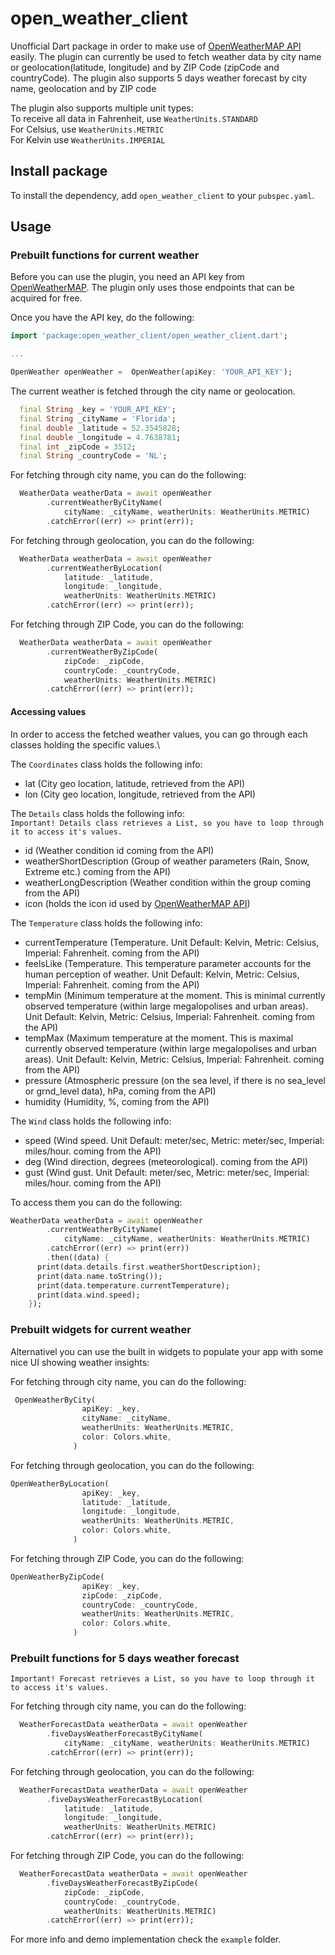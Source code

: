 # open_weather_client

Unofficial Dart package in order to make use of [OpenWeatherMAP API](https://openweathermap.org/) easily.
The plugin can currently be used to fetch weather data by city name or geolocation(latitude, longitude) and by ZIP Code (zipCode and countryCode).
The plugin also supports 5 days weather forecast by city name, geolocation and by ZIP code

The plugin also supports multiple unit types:  
To receive all data in Fahrenheit, use `WeatherUnits.STANDARD`\
For Celsius, use `WeatherUnits.METRIC`\
For Kelvin use `WeatherUnits.IMPERIAL`

## Install package

To install the dependency, add `open_weather_client` to your `pubspec.yaml`.

## Usage

### Prebuilt functions for current weather

Before you can use the plugin, you need an API key from [OpenWeatherMAP](https://openweathermap.org/). The plugin only uses those endpoints that can be acquired for free.

Once you have the API key, do the following:

```dart
import 'package:open_weather_client/open_weather_client.dart';

...

OpenWeather openWeather =  OpenWeather(apiKey: 'YOUR_API_KEY');
```

The current weather is fetched through the city name or geolocation.

```dart
  final String _key = 'YOUR_API_KEY';
  final String _cityName = 'Florida';
  final double _latitude = 52.3545828;
  final double _longitude = 4.7638781;
  final int _zipCode = 3512;
  final String _countryCode = 'NL';
```

For fetching through city name, you can do the following:

```dart
  WeatherData weatherData = await openWeather
        .currentWeatherByCityName(
            cityName: _cityName, weatherUnits: WeatherUnits.METRIC)
        .catchError((err) => print(err));
```

For fetching through geolocation, you can do the following:

```dart
  WeatherData weatherData = await openWeather
        .currentWeatherByLocation(
            latitude: _latitude,
            longitude: _longitude,
            weatherUnits: WeatherUnits.METRIC)
        .catchError((err) => print(err));
```

For fetching through ZIP Code, you can do the following:

```dart
  WeatherData weatherData = await openWeather
        .currentWeatherByZipCode(
            zipCode: _zipCode,
            countryCode: _countryCode,
            weatherUnits: WeatherUnits.METRIC)
        .catchError((err) => print(err));
```
#### Accessing values

In order to access the fetched weather values, you can go through each classes holding the specific values.\

The `Coordinates` class holds the following info:

- lat (City geo location, latitude, retrieved from the API)
- lon (City geo location, longitude, retrieved from the API)

The `Details` class holds the following info:\
`Important! Details class retrieves a List, so you have to loop through it to access it's values.`

- id (Weather condition id coming from the API)
- weatherShortDescription (Group of weather parameters (Rain, Snow, Extreme etc.) coming from the API)
- weatherLongDescription (Weather condition within the group coming from the API)
- icon (holds the icon id used by [OpenWeatherMAP API](https://openweathermap.org/weather-conditions))

The `Temperature` class holds the following info:

- currentTemperature (Temperature. Unit Default: Kelvin, Metric: Celsius, Imperial: Fahrenheit. coming from the API)
- feelsLike (Temperature. This temperature parameter accounts for the human perception of weather. Unit Default: Kelvin, Metric: Celsius, Imperial: Fahrenheit. coming from the API)
- tempMin (Minimum temperature at the moment. This is minimal currently observed temperature (within large megalopolises and urban areas). Unit Default: Kelvin, Metric: Celsius, Imperial: Fahrenheit. coming from the API)
- tempMax (Maximum temperature at the moment. This is maximal currently observed temperature (within large megalopolises and urban areas). Unit Default: Kelvin, Metric: Celsius, Imperial: Fahrenheit. coming from the API)
- pressure (Atmospheric pressure (on the sea level, if there is no sea_level or grnd_level data), hPa, coming from the API)
- humidity (Humidity, %, coming from the API)

The `Wind` class holds the following info:

- speed (Wind speed. Unit Default: meter/sec, Metric: meter/sec, Imperial: miles/hour. coming from the API)
- deg (Wind direction, degrees (meteorological). coming from the API)
- gust (Wind gust. Unit Default: meter/sec, Metric: meter/sec, Imperial: miles/hour. coming from the API)

To access them you can do the following:

```dart
WeatherData weatherData = await openWeather
        .currentWeatherByCityName(
            cityName: _cityName, weatherUnits: WeatherUnits.METRIC)
        .catchError((err) => print(err))
        .then((data) {
      print(data.details.first.weatherShortDescription);
      print(data.name.toString());
      print(data.temperature.currentTemperature);
      print(data.wind.speed);
    });
```

### Prebuilt widgets for current weather

Alternativel you can use the built in widgets to populate your app with some nice UI showing weather insights:

For fetching through city name, you can do the following:

```dart
 OpenWeatherByCity(
                apiKey: _key,
                cityName: _cityName,
                weatherUnits: WeatherUnits.METRIC,
                color: Colors.white,
              )
```

For fetching through geolocation, you can do the following:

```dart
OpenWeatherByLocation(
                apiKey: _key,
                latitude: _latitude,
                longitude: _longitude,
                weatherUnits: WeatherUnits.METRIC,
                color: Colors.white,
              )

```

For fetching through ZIP Code, you can do the following:

```dart
OpenWeatherByZipCode(
                apiKey: _key,
                zipCode: _zipCode,
                countryCode: _countryCode,
                weatherUnits: WeatherUnits.METRIC,
                color: Colors.white,
              )

```

### Prebuilt functions for 5 days weather forecast
`Important! Forecast retrieves a List, so you have to loop through it to access it's values.`

For fetching through city name, you can do the following:

```dart
  WeatherForecastData weatherData = await openWeather
        .fiveDaysWeatherForecastByCityName(
            cityName: _cityName, weatherUnits: WeatherUnits.METRIC)
        .catchError((err) => print(err));
```

For fetching through geolocation, you can do the following:

```dart
  WeatherForecastData weatherData = await openWeather
        .fiveDaysWeatherForecastByLocation(
            latitude: _latitude,
            longitude: _longitude,
            weatherUnits: WeatherUnits.METRIC)
        .catchError((err) => print(err));
```

For fetching through ZIP Code, you can do the following:

```dart
  WeatherForecastData weatherData = await openWeather
        .fiveDaysWeatherForecastByZipCode(
            zipCode: _zipCode,
            countryCode: _countryCode,
            weatherUnits: WeatherUnits.METRIC)
        .catchError((err) => print(err));
```

For more info and demo implementation check the `example` folder.
